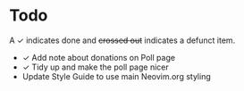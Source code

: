 Todo
====

A ✓ indicates done and ~~crossed out~~ indicates a defunct item.

- ✓ Add note about donations on Poll page
- ✓ Tidy up and make the poll page nicer
- Update Style Guide to use main Neovim.org styling
